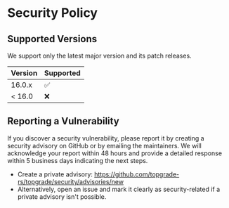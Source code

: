 # Security Policy

## Supported Versions

We support only the latest major version and its patch releases.

| Version | Supported          |
| ------- | ------------------ |
| 16.0.x  | :white_check_mark: |
| < 16.0  | :x:                |

## Reporting a Vulnerability

If you discover a security vulnerability, please report it by creating a security advisory on GitHub or by emailing the
maintainers. We will acknowledge your report within 48 hours and provide a detailed response within 5 business days
indicating the next steps.

- Create a private advisory: <https://github.com/topgrade-rs/topgrade/security/advisories/new>
- Alternatively, open an issue and mark it clearly as security-related if a private advisory isn't possible.
